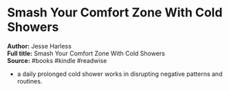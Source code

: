 # Smash Your Comfort Zone With Cold Showers

**Author:** Jesse Harless  
**Full title:** Smash Your Comfort Zone With Cold Showers  
**Source:** #books #kindle #readwise

- a daily prolonged cold shower works in disrupting negative patterns and routines. 
   
